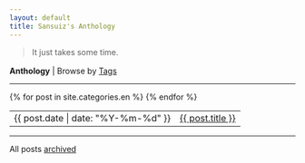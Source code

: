 ```yaml
---
layout: default
title: Sansuiz's Anthology
---
```


<article>
<blockquote><p> 
It just takes some time.
</p></blockquote>
</article>

<p style="margin-top:1.2em;margin-bottom:0;"><b>Anthology</b> | Browse by <a href="/wenji/archive#tags">Tags</a></p>
<hr>
<table>
{% for post in site.categories.en %}
<tr id="blog-table">
<td>{{ post.date | date: "%Y-%m-%d" }}</td>
<td><a class="post-list-item" href="{{ post.url | prepend: site.baseurl }}">{{ post.title }}</a></td>
</tr>
{% endfor %}
</table>
<hr>
<p>All posts <a href="/wenji/archive">archived</a></p>
